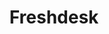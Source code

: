 ---
blog: https://blog.freshdesk.com/
facebook: https://facebook.com/freshdesk
googleplus: https://plus.google.com/104314544092549602183/posts
linkedin: http://linkedin.com/company/1377014
logohandle: freshdesk
sort: freshdesk
title: Freshdesk
twitter: https://x.com/freshdesk
website: https://freshdesk.com/
youtube: http://youtube.com/freshdesk
---